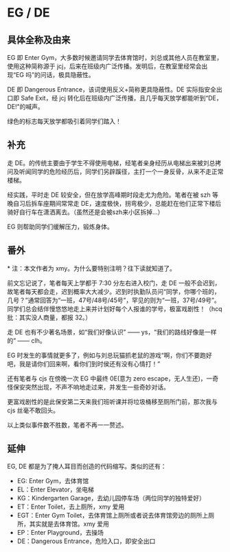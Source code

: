 # EG / DE

## 具体全称及由来

EG 即 Enter Gym，大多数时候邀请同学去体育馆时，刘总或其他人员在教室里，使用这种简称源于 jcj，后来在班级内广泛传播。发明后，在教室里经常会出现“EG 吗”的问话，极具隐蔽性。

DE 即 Dangerous Entrance，该词使用反义+简称更具隐蔽性。DE 实际指安全出口即 Safe Exit，经 jcj 转化后在班级内广泛传播，且几乎每天放学都能听到“DE，DE!"的喊声。

绿色的标志每天放学都吸引着同学们踏入！

## 补充

走 DE。的传统主要由于学生不得使用电梯，经笔者亲身经历从电梯出来被刘总拷问及听闻同学的危险经历后，同学们另辟蹊径，主打一个一身反骨，从来不走正常楼梯。

经实践，平时走 DE 较安全，但在放学高峰期时段走尤为危险。笔者在被 szh 等晚自习后拆车座期间常常走 DE，速度极快，拐弯极少，总能赶在他们正常下楼后骑好自行车在潇洒离去。（虽然还是会被szh来小区拆掉...）

EG 则帮助同学们缓解压力，锻炼身体。

## 番外

\* 注：本文作者为 xmy。为什么要特别注明？往下读就知道了。

前文忘记说了，笔者每天上学都于 7:30 分左右进入校门，走 DE 一般不会迟到，故笔者每天都会走，迟到概率大大减少。迟到时执勤队员问“同学，你哪个班的，几号？”通常回答为“一班，47号/48号/45号”，罕见的则为“一班，37号/49号”。同学们总会结伴慢悠悠地走上来并计划好每个人报谁的学号，极富戏剧性！（hcq 批：其实没人商量，都报 32。）

走 DE 也有不少著名场景，如“我们好像认识” —— ys，“我们的路线好像是一样的” —— clh。

EG 时发生的事情就更多了，例如与刘总玩猫抓老鼠的游戏“啊，你们不要跑好吧，我是请你们回来啊，看你们到时侯还有没有心情打！”

还有笔者与 cjs 在傍晚一次 EG 中最终 0E(意为 zero escape，无人生还)，一奇怪保安突然出现，不声不响地走过来，并发生一些奇妙对话。

更富戏剧性的是此保安第二天来我们班听课并将垃圾桶移至厕所门前，那次我与 cjs 丝毫不敢回头。

以上类似事件数不胜数，笔者不再一一赘述。

## 延伸

EG, DE 都是为了掩人耳目而创造的代码缩写。类似的还有：

- EG: Enter Gym，去体育馆
- EL：Enter Elevator，坐电梯
- KG：Kindergarten Garage，去幼儿园停车场（两位同学的独特爱好）
- ET：Enter Toilet，去上厕所，xmy 爱用
- EGT：Enter Gym Toilet，去体育馆上厕所或者说去体育馆旁边的厕所上厕所，其实就是去体育馆。xmy 爱用
- EP：Enter Playground，去操场
- DE：Dangerous Entrance，危险入口，即安全出口
